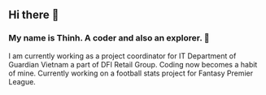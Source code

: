 ## Hi there 👋

### My name is Thinh. A coder and also an explorer. 🔭

I am currently working as a project coordinator for IT Department of Guardian Vietnam a part of DFI Retail Group.
Coding now becomes a habit of mine. Currently working on a football stats project for Fantasy Premier League.
<!--
**ducthinh-dev/ducthinh-dev** is a ✨ _special_ ✨ repository because its `README.md` (this file) appears on your GitHub profile.

Here are some ideas to get you started:

- 🔭 I’m currently working on ...
- 🌱 I’m currently learning ...
- 👯 I’m looking to collaborate on ...
- 🤔 I’m looking for help with ...
- 💬 Ask me about ...
- 📫 How to reach me: ...
- 😄 Pronouns: ...
- ⚡ Fun fact: ...
-->
